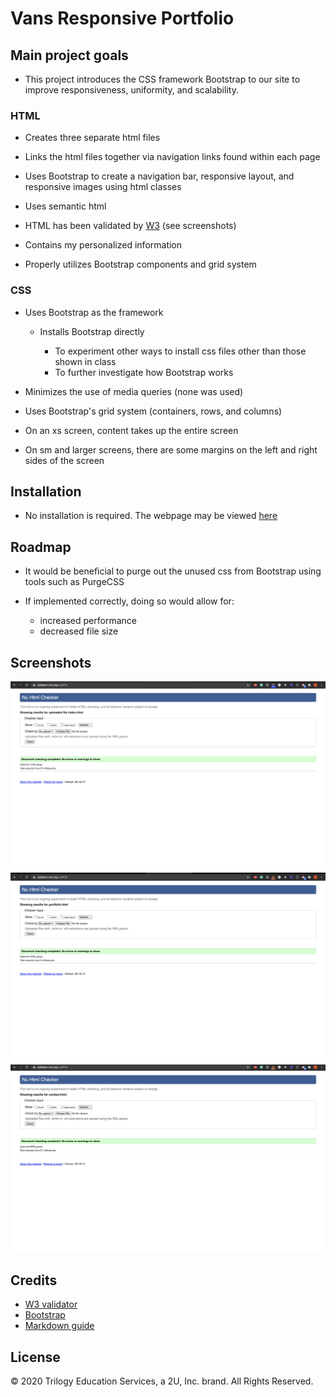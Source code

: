 # Vans Responsive Portfolio

## Main project goals

- This project introduces the CSS framework Bootstrap to our site to improve responsiveness, uniformity, and scalability.

### HTML

- Creates three separate html files

- Links the html files together via navigation links found within each page

- Uses Bootstrap to create a navigation bar, responsive layout, and responsive images using html classes

- Uses semantic html

- HTML has been validated by [W3](https://validator.w3.org/) (see screenshots)

- Contains my personalized information

- Properly utilizes Bootstrap components and grid system

### CSS

- Uses Bootstrap as the framework

  - Installs Bootstrap directly

    - To experiment other ways to install css files other than those shown in class
    - To further investigate how Bootstrap works

- Minimizes the use of media queries (none was used)

- Uses Bootstrap's grid system (containers, rows, and columns)

- On an xs screen, content takes up the entire screen

- On sm and larger screens, there are some margins on the left and right sides of the screen

## Installation

- No installation is required. The webpage may be viewed [here](https://vtaymany.github.io/vans-responsive-portfolio/)

## Roadmap

- It would be beneficial to purge out the unused css from Bootstrap using tools such as PurgeCSS

- If implemented correctly, doing so would allow for:
  - increased performance
  - decreased file size

## Screenshots

![Index validation](./images/index-validation.png 'Index validation')
![Portfolio validation](./images/portfolio-validation.png 'Portfolio validation')
![Contact validation](./images/contact-validation.png 'Contact validation')

## Credits

- [W3 validator](https://validator.w3.org/)
- [Bootstrap](https://getbootstrap.com/)
- [Markdown guide](https://www.markdownguide.org/basic-syntax/)

## License

© 2020 Trilogy Education Services, a 2U, Inc. brand. All Rights Reserved.
